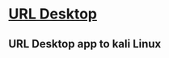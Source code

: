 # [URL Desktop](https://github.com/gurraoptimus/urldesktop/blob/main/app.desktop)
## URL Desktop app to kali Linux

